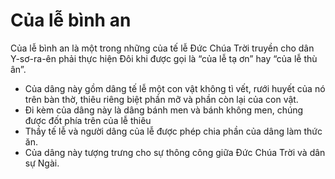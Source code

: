 # Của lễ bình an

Của lễ bình an là một trong những của tế lễ Đức Chúa Trời truyền cho dân Y-sơ-ra-ên phải thực hiện Đôi khi được gọi là “của lễ tạ ơn” hay “của lễ thù ân”.
- Của dâng này gồm dâng tế lễ một con vật không tì vết, rưới huyết của nó trên bàn thờ, thiêu riêng biệt phần mỡ và phần còn lại của con vật.
- Đi kèm của dâng này là dâng bánh men và bánh không men, chúng được đốt phía trên của lễ thiêu 
- Thầy tế lễ và người dâng của lễ được phép chia phần của dâng làm thức ăn. 
- Của dâng này tượng trưng cho sự thông công giữa Đức Chúa Trời và dân sự Ngài.

